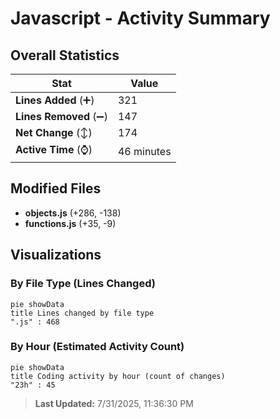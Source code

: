 # Javascript - Activity Summary 

## Overall Statistics

| Stat                   | Value                                                             |
| ---------------------- | ----------------------------------------------------------------- |
| **Lines Added** (➕)   | 321                                          |
| **Lines Removed** (➖) | 147                                        |
| **Net Change** (↕)    | 174                |
| **Active Time** (⌚)   | 46 minutes |


## Modified Files
- **objects.js** (+286, -138)
- **functions.js** (+35, -9)

## Visualizations

### By File Type (Lines Changed)

```mermaid
pie showData
title Lines changed by file type
".js" : 468
```

### By Hour (Estimated Activity Count)

```mermaid
pie showData
title Coding activity by hour (count of changes)
"23h" : 45
```


> **Last Updated:** 7/31/2025, 11:36:30 PM